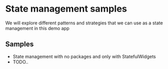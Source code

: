# State management samples

We will explore different patterns and strategies that we can use as a state management in this demo app

## Samples

- State management with no packages and only with StatefulWidgets
- TODO..
